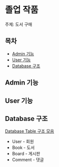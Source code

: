 # 졸업 작품
주제: 도서 구매

## 목차
  * [Admin 기능](#Admin-기능)
  * [User 기능](#User-기능)
  * [Database 구조](#Database-구조)

## Admin 기능

## User 기능

## Database 구조
[Database Table 구조 모음](./src/main/resources/static/sql/DatabaseQuery.md)

  * User - 회원
  * Book - 도서
  * Board - 게시판
  * Comment - 댓글